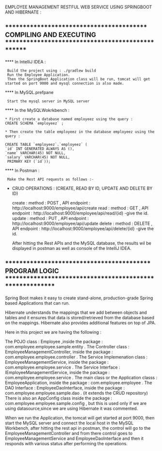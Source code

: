 EMPLOYEE MANAGEMENT RESTFUL WEB SERVICE USING SPRINGBOOT AND HIBERNATE :

**************************************** COMPILING AND EXECUTING ************************************************
-----------------------------------------------------------------------------------------------------------------

**** In IntelliJ IDEA :

     Build the project using : ./gradlew build
     Run the Employee Application.
     Then the SpringBoot Application class will be run, tomcat will get started on port 9000 and mysql connection is also made.



**** In MySQL.prefpane

     Start the mysql server in MySQL server 



**** In the MySQLWokrkbench :

    * First create a database named employeez using the query :
    CREATE SCHEMA `employeez` ;
                                                                         
    * Then create the table employeez in the database employeez using the query :

    CREATE TABLE `employeez`.`employeez` (
    `id` INT GENERATED ALWAYS AS (),
    `name` VARCHAR(45) NOT NULL,
    `salary` VARCHAR(45) NOT NULL,
     PRIMARY KEY (`id`));



**** In Postman :

     Make the Rest API requests as follows :-
     
   * CRUD OPERATIONS :   (CREATE, READ BY ID, UPDATE AND DELETE BY ID)
     
     create : method : POST , API endpoint : http://localhost:9000/employee/api/create
     read : method : GET , API endpoint : http://localhost:9000/employee/api/read/{id}              -give the id.
     update : method : PUT , API endpoint : http://localhost:9000/employee/api/update
     delete : method : DELETE , API endpoint : http://localhost:9000/employee/api/delete/{id}       -give the id.
     
     After hitting the Rest APIs and the MySQL database, the results wil be displayed in postman as well as console of the IntelliJ IDEA.


***************************************** PROGRAM LOGIC ********************************************************
-----------------------------------------------------------------------------------------------------------------


Spring Boot makes it easy to create stand-alone, production-grade Spring based Applications that can run.

Hibernate understands the mappings that we add between objects and tables and it ensures that data is stored/retrieved from the database based on the mappings.
Hibernate also provides additional features on top of JPA.

Here in this project we are having the following :

The POJO class : Employee ,inside the package : com.employee.employee.sample.entity .
The Controller class : EmployeeManagementController, inside the package : com.employee.employee.controller .
The Service Implemenation class : EmployeeManagementService, inside the package : com.employee.employee.service .
The Service Interface : IEmployeeManagementService, inside the package : com.employee.employee.service .
The main class or the Application classs : EmployeeApplication, inside the package : com.employee.employee .
The DAO Interface : EmployeeDaoInterface, inside the package : com.employee.employee.sample.dao . (it extends the CRUD repository)
There is also an AppConfig class inside the package : com.employee.employee.sample.config , but this is used only if we are using datasource,since we are using Hibernate it was commented.

When we run the Application, the tomcat will get started at port 9000, then start the MySQL server and connect the local host in the MySQL Workbench,
after hitting the rest api in postman, the control will go to the EmployeeManagementController and from there control goes to EmployeeManagementService and EmployeeDaoInterface and then it responds with various status after performing the operations.


